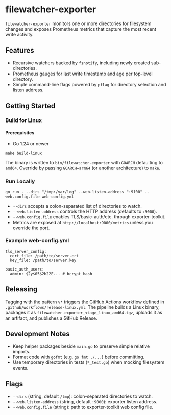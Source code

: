 # filewatcher-exporter

`filewatcher-exporter` monitors one or more directories for filesystem changes and exposes Prometheus metrics that capture the most recent write activity.

## Features
- Recursive watchers backed by `fsnotify`, including newly created sub-directories.
- Prometheus gauges for last write timestamp and age per top-level directory.
- Simple command-line flags powered by `pflag` for directory selection and listen address.

## Getting Started

### Build for Linux

#### Prerequisites
- Go 1.24 or newer

```
make build-linux
```
The binary is written to `bin/filewatcher-exporter` with `GOARCH` defaulting to `amd64`. Override by passing `GOARCH=arm64` (or another architecture) to `make`.

### Run Locally
```
go run . --dirs "/tmp:/var/log" --web.listen-address ":9100" --web.config.file web-config.yml
```
- `--dirs` accepts a colon-separated list of directories to watch.
- `--web.listen-address` controls the HTTP address (defaults to `:9000`).
- `--web.config.file` enables TLS/basic-auth/etc. through exporter-toolkit.
- Metrics are exposed at `http://localhost:9000/metrics` unless you override the port.

### Example web-config.yml
```
tls_server_config:
  cert_file: /path/to/server.crt
  key_file: /path/to/server.key

basic_auth_users:
  admin: $2y$05$2b22E... # bcrypt hash
```

## Releasing
Tagging with the pattern `v*` triggers the GitHub Actions workflow defined in `.github/workflows/release-linux.yml`. The pipeline builds a Linux binary, packages it as `filewatcher-exporter_<tag>_linux_amd64.tgz`, uploads it as an artifact, and publishes a GitHub Release.

## Development Notes
- Keep helper packages beside `main.go` to preserve simple relative imports.
- Format code with `gofmt` (e.g. `go fmt ./...`) before committing.
- Use temporary directories in tests (`*_test.go`) when mocking filesystem events.

## Flags
- `--dirs` (string, default `/tmp`): colon-separated directories to watch.
- `--web.listen-address` (string, default `:9000`): exporter listen address.
- `--web.config.file` (string): path to exporter-toolkit web config file.
